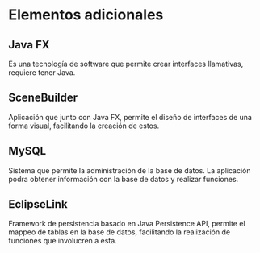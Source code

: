 # Elementos adicionales
## Java FX
Es una tecnología de software que permite crear interfaces llamativas, requiere tener Java.
## SceneBuilder
Aplicación que junto con Java FX, permite el diseño de interfaces de una forma visual, facilitando la creación de estos.
## MySQL
Sistema que permite la administración de la base de datos. La aplicación podra obtener información con la base de datos y realizar funciones.
## EclipseLink
Framework de persistencia basado en Java Persistence API, permite el mappeo de tablas en la base de datos, facilitando la realización de funciones que involucren a esta.

